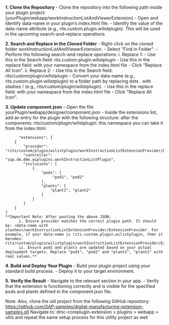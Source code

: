 **1. Clone the Repository**
    - Clone the repository into the following path inside your plugin project: (yourPlugin/webapp/workInstructionListAndViewerExtension)
    - Open and Identify data-name in your plugin’s index.html file.
    - Identify the value of the data-name attribute (e.g., rits.custom.plugin.wilistplugin). This will be used in the upcoming search-and-replace operations
	
**2. Search and Replace in the Cloned Folder**
    - Right-click on the cloned folder workInstructionListAndViewerExtension.
    - Select "Find in Folder".
    - Perform the following search-and-replace operations:
        i. Replace 1:
            - Use this in the Search field: rits.custom.plugin.wilistplugin
            - Use this in the replace field: with your namespace from the index.html file
            - Click "Replace All Icon".
        ii. Replace 2:
            - Use this in the Search field: rits/custom/plugin/wilistplugin
            - Convert your data-name (e.g., rits.custom.plugin.wilistplugin) to a folder path by replacing dots . with slashes / (e.g., rits/custom/plugin/wilistplugin).
            - Use this in the replace field: with your namespace from the index.html file 
            - Click "Replace All Icon".
			
**3. Update component.json**
    - Open the file: yourPlugin/webapp/designer/component.json
    - Inside the extensions list, add an entry for the plugin with the following structure:
	   after the components:
	   rits/custom/plugin/wilistplugin: this namespace you can take it from the index.html.
	   
          "extensions": [
        {
            "provider": "rits/custom/plugin/wilistplugin/workInstructionListExtensionProvider/ExtensionProvider",
            "controller": "sap.dm.dme.wiplugins.workInstructionListPlugin",
            "inclusions": [
                {
                    "pods": [
                         "pod1", "pod2"
                    ],
                    "plants": [
                        "plant1", "plant2"
                    ]
                }
            ]
        }
    ]
    **Important Note: After pasting the above JSON:
          i. Ensure provider matches the correct plugin path. It should be: <data-name with slashes>/workInstructionListExtensionProvider/ExtensionProvider. For example, if your data-name is rits.custom.plugin.wilistplugin, then it becomes: rits/custom/plugin/wilistplugin/workInstructionListExtensionProvider/ExtensionProvider.
          ii. Ensure pods and plants are updated based on your actual deployment targets. Replace "pod1", "pod2" and "plant1", "plant2" with real values.**
		  
**4. Build and Deploy Your Plugin**
      - Build your plugin project using your standard build process.
      - Deploy it to your target environment.
	  
**5. Verify the Result**
      - Navigate to the relevant section in your app.
      - Verify that the extension is functioning correctly and is visible for the specified pods and plants defined in the component.json file.
	  
Note: Also, clone the util project from the following GitHub repository:
https://github.com/SAP-samples/digital-manufacturing-extension-samples.git
Navigate to:
dmc-coreplugin-extension > plugins > webapp > utils
and repeat the same setup process for this utility project as well
   
